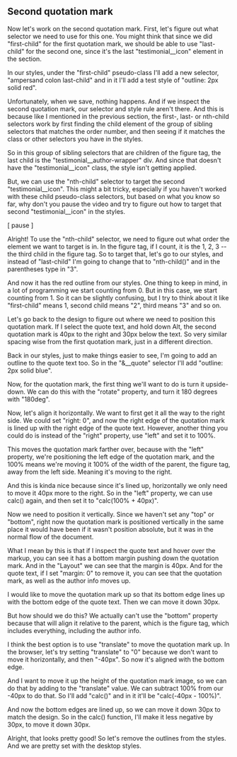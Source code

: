## Second quotation mark

Now let's work on the second quotation mark. First, let's figure out what selector we need to use for this one. You might think that since we did "first-child" for the first quotation mark, we should be able to use "last-child" for the second one, since it's the last "testimonial\_\_icon" element in the section.

In our styles, under the "first-child" pseudo-class I'll add a new selector, "ampersand colon last-child" and in it I'll add a test style of "outline: 2px solid red".

Unfortunately, when we save, nothing happens. And if we inspect the second quotation mark, our selector and style rule aren't there. And this is because like I mentioned in the previous section, the first-, last- or nth-child selectors work by first finding the child element of the group of sibling selectors that matches the order number, and then seeing if it matches the class or other selectors you have in the styles.

So in this group of sibling selectors that are children of the figure tag, the last child is the "testimonial\_\_author-wrapper" div. And since that doesn't have the "testimonial\_\_icon" class, the style isn't getting applied.

But, we can use the "nth-child" selector to target the second "testimonial\_\_icon". This might a bit tricky, especially if you haven't worked with these child pseudo-class selectors, but based on what you know so far, why don't you pause the video and try to figure out how to target that second "testimonial\_\_icon" in the styles.

[ pause ]

Alright! To use the "nth-child" selector, we need to figure out what order the element we want to target is in. In the figure tag, if I count, it is the 1, 2, 3 -- the third child in the figure tag. So to target that, let's go to our styles, and instead of "last-child" I'm going to change that to "nth-child()" and in the parentheses type in "3".

And now it has the red outline from our styles. One thing to keep in mind, in a lot of programming we start counting from 0. But in this case, we start counting from 1. So it can be slightly confusing, but I try to think about it like "first-child" means 1, second child means "2", third means "3" and so on.

Let's go back to the design to figure out where we need to position this quotation mark. If I select the quote text, and hold down Alt, the second quotation mark is 40px to the right and 30px below the text. So very similar spacing wise from the first quotation mark, just in a different direction.

Back in our styles, just to make things easier to see, I'm going to add an outline to the quote text too. So in the "&\_\_quote" selector I'll add "outline: 2px solid blue".

Now, for the quotation mark, the first thing we'll want to do is turn it upside-down. We can do this with the "rotate" property, and turn it 180 degrees with "180deg".

Now, let's align it horizontally. We want to first get it all the way to the right side. We could set "right: 0", and now the right edge of the quotation mark is lined up with the right edge of the quote text. However, another thing you could do is instead of the "right" property, use "left" and set it to 100%.

This moves the quotation mark farther over, because with the "left" property, we're positioning the left edge of the quotation mark, and the 100% means we're moving it 100% of the width of the parent, the figure tag, away from the left side. Meaning it's moving to the right.

And this is kinda nice because since it's lined up, horizontally we only need to move it 40px more to the right. So in the "left" property, we can use calc() again, and then set it to "calc(100% + 40px)".

Now we need to position it vertically. Since we haven't set any "top" or "bottom", right now the quotation mark is positioned vertically in the same place it would have been if it wasn't position absolute, but it was in the normal flow of the document.

What I mean by this is that if I inspect the quote text and hover over the markup, you can see it has a bottom margin pushing down the quotation mark. And in the "Layout" we can see that the margin is 40px. And for the quote text, if I set "margin: 0" to remove it, you can see that the quotation mark, as well as the author info moves up.

I would like to move the quotation mark up so that its bottom edge lines up with the bottom edge of the quote text. Then we can move it down 30px.

But how should we do this? We actually can't use the "bottom" property because that will align it relative to the parent, which is the figure tag, which includes everything, including the author info.

I think the best option is to use "translate" to move the quotation mark up. In the browser, let's try setting "translate" to "0" because we don't want to move it horizontally, and then "-40px". So now it's aligned with the bottom edge.

And I want to move it up the height of the quotation mark image, so we can do that by adding to the "translate" value. We can subtract 100% from our -40px to do that. So I'll add "calc()" and in it it'll be "calc(-40px - 100%)".

And now the bottom edges are lined up, so we can move it down 30px to match the design. So in the calc() function, I'll make it less negative by 30px, to move it down 30px.

Alright, that looks pretty good! So let's remove the outlines from the styles. And we are pretty set with the desktop styles.
